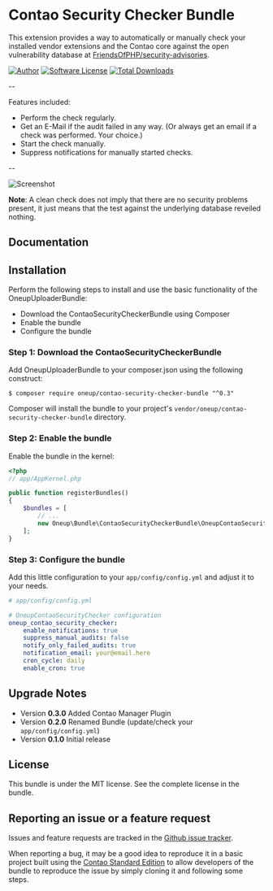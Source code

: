 Contao Security Checker Bundle
==============================

This extension provides a way to automatically or manually check your installed vendor extensions and the Contao core against the open vulnerability database at [FriendsOfPHP/security-advisories](https://github.com/FriendsOfPHP/security-advisories).

[![Author](http://img.shields.io/badge/author-@1upgmbh-blue.svg?style=flat-square)](https://twitter.com/1upgmbh)
[![Software License](http://img.shields.io/badge/license-MIT-brightgreen.svg?style=flat-square)](LICENSE)
[![Total Downloads](http://img.shields.io/packagist/dt/oneup/contao-security-checker-bundle.svg?style=flat-square)](https://packagist.org/packages/oneup/contao-security-checker-bundle)

-- 

Features included:
* Perform the check regularly.
* Get an E-Mail if the audit failed in any way. (Or always get an email if a check was performed. Your choice.)
* Start the check manually.
* Suppress notifications for manually started checks.

--

![Screenshot](https://cloud.githubusercontent.com/assets/754921/15356457/11e74f6e-1cf9-11e6-9d63-a13de0ef31b3.png)

**Note**: A clean check does not imply that there are no security problems present, it just means that the test against the underlying database reveiled nothing.

Documentation
-------------

## Installation

Perform the following steps to install and use the basic functionality of the OneupUploaderBundle:

* Download the ContaoSecurityCheckerBundle using Composer
* Enable the bundle
* Configure the bundle

### Step 1: Download the ContaoSecurityCheckerBundle

Add OneupUploaderBundle to your composer.json using the following construct:

    $ composer require oneup/contao-security-checker-bundle "^0.3"

Composer will install the bundle to your project's ``vendor/oneup/contao-security-checker-bundle`` directory.

### Step 2: Enable the bundle

Enable the bundle in the kernel:

``` php
<?php
// app/AppKernel.php

public function registerBundles()
{
    $bundles = [
        // ...
        new Oneup\Bundle\ContaoSecurityCheckerBundle\OneupContaoSecurityCheckerBundle(),
    ];
}
```

### Step 3: Configure the bundle

Add this little configuration to your `app/config/config.yml` and adjust it to your needs.

```yaml
# app/config/config.yml

# OneupContaoSecurityChecker configuration
oneup_contao_security_checker:
    enable_notifications: true
    suppress_manual_audits: false
    notify_only_failed_audits: true
    notification_email: your@email.here
    cron_cycle: daily
    enable_cron: true
```

Upgrade Notes
-------------
* Version **0.3.0** Added Contao Manager Plugin
* Version **0.2.0** Renamed Bundle (update/check your `app/config/config.yml`)
* Version **0.1.0** Initial release

License
-------

This bundle is under the MIT license. See the complete license in the bundle.


Reporting an issue or a feature request
---------------------------------------

Issues and feature requests are tracked in the [Github issue tracker](https://github.com/1up-lab/contao-security-checker-bundle/issues).

When reporting a bug, it may be a good idea to reproduce it in a basic project
built using the [Contao Standard Edition](https://github.com/contao/standard-edition)
to allow developers of the bundle to reproduce the issue by simply cloning it
and following some steps.
